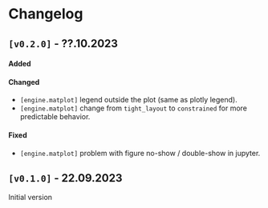 # Changelog

## `[v0.2.0]` - ??.10.2023

#### Added

#### Changed
* `[engine.matplot]` legend outside the plot (same as plotly legend).
* `[engine.matplot]` change from `tight_layout` to `constrained` for more predictable behavior.

#### Fixed
* `[engine.matplot]` problem with figure no-show / double-show in jupyter. 

## `[v0.1.0]` - 22.09.2023

Initial version
